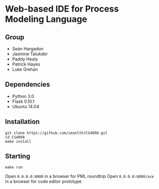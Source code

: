 # Web-based IDE for Process Modeling Language


## Group
* Seán Hargadon
* Jasmine Talukder
* Paddy Healy
* Patrick Hayes
* Luke Grehan

## Dependencies
* Python 3.0
* Flask 0.10.1
* Ubuntu 14.04

## Installation
```
git clone https://github.com/seanlth/CS4098.git
cd CS4098
make install
```
## Starting

```
make run
```

Open ```0.0.0.0:8000``` in a browser for PML roundtrip
Open ```0.0.0.0:8000/ace``` in a browser for code editor prototype
